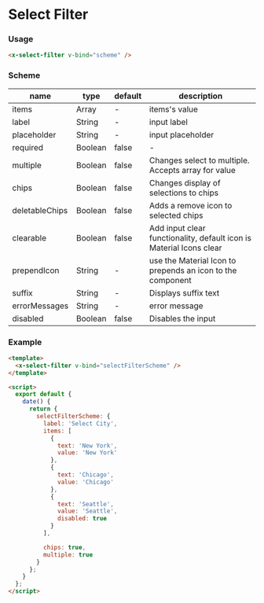 # Select Filter

### Usage

```html
<x-select-filter v-bind="scheme" />
```

### Scheme

| name           | type    | default | description                                                         |
| -------------- | ------- | ------- | ------------------------------------------------------------------- |
| items          | Array   | -       | items's value                                                       |
| label          | String  | -       | input label                                                         |
| placeholder    | String  | -       | input placeholder                                                   |
| required       | Boolean | false   | -                                                                   |
| multiple       | Boolean | false   | Changes select to multiple. Accepts array for value                 |
| chips          | Boolean | false   | Changes display of selections to chips                              |
| deletableChips | Boolean | false   | Adds a remove icon to selected chips                                |
| clearable      | Boolean | false   | Add input clear functionality, default icon is Material Icons clear |
| prependIcon    | String  | -       | use the Material Icon to prepends an icon to the component          |
| suffix         | String  | -       | Displays suffix text                                                |
| errorMessages  | String  | -       | error message                                                       |
| disabled       | Boolean | false   | Disables the input                                                  |

### Example

```html
<template>
  <x-select-filter v-bind="selectFilterScheme" />
</template>

<script>
  export default {
    date() {
      return {
        selectFilterScheme: {
          label: 'Select City',
          items: [
            {
              text: 'New York',
              value: 'New York'
            },
            {
              text: 'Chicago',
              value: 'Chicago'
            },
            {
              text: 'Seattle',
              value: 'Seattle',
              disabled: true
            }
          ],

          chips: true,
          multiple: true
        }
      };
    }
  };
</script>
```
